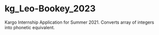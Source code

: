 # kg_Leo-Bookey_2023
Kargo Internship Application for Summer 2021. Converts array of integers into phonetic equivalent.
